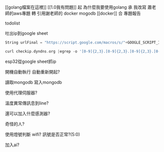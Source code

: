 [[golang檔案在這裡]]
[[1.0我有問題]]
起 
	為什麼我要使用golang
承 
	我改寫 蕭老師的aws專題
轉 
	引用謝老師的 docker mogodb
	[[docker]]
合 
	專題報告

todolist

吐出ip到google sheet
``` go
String urlFinal = "https://script.google.com/macros/s/"+GOOGLE_SCRIPT_ID+"/exec?"+"date=" + asString + "&sensor=" + String(count);

curl checkip.dyndns.org |egrep -o '[0-9]{2,3}.[0-9]{2,3}.[0-9]{2,3}.[0-9]{2,3}'
```
esp32從google sheet抓ip

開機自動執行
自動重新開起?

讀取mongodb
寫入mongodb

使用代理伺服器?

溫度異常傳訊息到line?

還可以加入什麼感測器?

奇怪的人?

使用燈號判斷 wifi?
訊號是否正常?(5:0)

加入ai?

